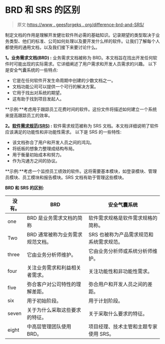 # BRD 和 SRS 的区别

> 原文:[https://www . geesforgeks . org/difference-brd-and-SRS/](https://www.geeksforgeeks.org/difference-between-brd-and-srs/)

制定文档的作用是理解开发健壮软件所必需的基础知识。记录期望的类型取决于业务类型、他们的标准、公司如何处理以及要开发什么样的软件。让我们了解每个人都使用的通用文档，以及我们接下来要讨论什么。

**1。业务需求文档(BRD) :**
业务需求文档被称为 BRD。本文档旨在找出开发任何软件时可能出现的实际需求。它详细阐述了用户需求和开发人员需求的兴趣。
以下是安全气囊系统的一些特点:

*   它是在任何软件开发生命周期中创建的少数文档之一。
*   文档功能公司可以提供一个可行的解决方案。
*   它用于找出对系统的期望。
*   这有助于找到项目发起人。

**示例:**考虑用于跟踪员工花费时间的软件。这份文件将描述如何建立一个系统来提高跟踪员工的效率。

**2。[软件需求规范(SRS)](https://www.geeksforgeeks.org/software-requirement-specification-srs-format/) :**
软件需求规范被称为 SRS 文档。本文档详细说明了软件应该满足的功能性和非功能性需求。
以下是 SRS 的一些特性:

*   该文档弥合了用户和开发人员之间的鸿沟。
*   将纸板的想象力整理成结构布局。
*   用于衡量初始成本和努力。
*   作为沟通方之间的协议。

**示例:**考虑一个监控员工绩效的软件。这将需要基本模块，如登录模块、管理员模块、员工模块和报告模块。SRS 文档有助于管理这些模块。

**BRD 和 SRS 的区别:**

<center>

| 没有。 | BRD | 安全气囊系统 |
| --- | --- | --- |
| one | BRD 是业务需求文档的简称 | 软件需求规格是软件需求规格的简称。 |
| Two | BRD 通常被称为业务需求规范文档。 | SRS 也被称为产品需求规范和系统需求规范。 |
| three | 它由业务分析师维护。 | 它由业务分析师或系统分析师维护。 |
| four | 关注业务需求和利益相关者需求。 | 关注功能性和非功能性需求。 |
| five | 弥合客户对公司特性的理解差距。 | 弥合用户和开发人员之间的差距。 |
| six | 用于初始阶段。 | 用于计划阶段。 |
| seven | 关于为什么采取这些要求的特征。 | 关于采取什么要求的特征。 |
| eight | 中高层管理团队使用 BRD。 | 项目经理、技术主管和主题专家使用 SRS。 |

</center>